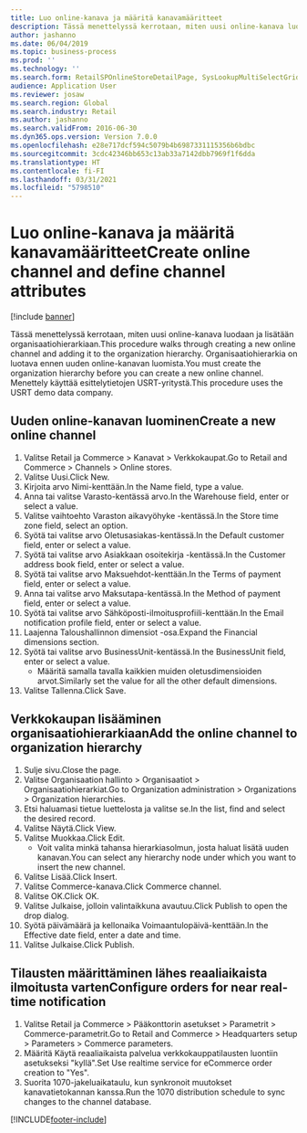 ```yaml
---
title: Luo online-kanava ja määritä kanavamääritteet
description: Tässä menettelyssä kerrotaan, miten uusi online-kanava luodaan ja lisätään organisaatiohierarkiaan.
author: jashanno
ms.date: 06/04/2019
ms.topic: business-process
ms.prod: ''
ms.technology: ''
ms.search.form: RetailSPOnlineStoreDetailPage, SysLookupMultiSelectGrid, DimensionLookup, OMHierarchyManager, HierarchyDesigner, OMNodeSelection, HierarchyPublishAndCloseForm
audience: Application User
ms.reviewer: josaw
ms.search.region: Global
ms.search.industry: Retail
ms.author: jashanno
ms.search.validFrom: 2016-06-30
ms.dyn365.ops.version: Version 7.0.0
ms.openlocfilehash: e28e717dcf594c5079b4b6987331115356b6bdbc
ms.sourcegitcommit: 3cdc42346bb653c13ab33a7142dbb7969f1f6dda
ms.translationtype: HT
ms.contentlocale: fi-FI
ms.lasthandoff: 03/31/2021
ms.locfileid: "5798510"
---
```

# <a name="create-online-channel-and-define-channel-attributes"></a><span data-ttu-id="cf1d9-103">Luo online-kanava ja määritä kanavamääritteet</span><span class="sxs-lookup"><span data-stu-id="cf1d9-103">Create online channel and define channel attributes</span></span>

[!include [banner](../includes/banner.md)]

<span data-ttu-id="cf1d9-104">Tässä menettelyssä kerrotaan, miten uusi online-kanava luodaan ja lisätään organisaatiohierarkiaan.</span><span class="sxs-lookup"><span data-stu-id="cf1d9-104">This procedure walks through creating a new online channel and adding it to the organization hierarchy.</span></span> <span data-ttu-id="cf1d9-105">Organisaatiohierarkia on luotava ennen uuden online-kanavan luomista.</span><span class="sxs-lookup"><span data-stu-id="cf1d9-105">You must create the organization hierarchy before you can create a new online channel.</span></span> <span data-ttu-id="cf1d9-106">Menettely käyttää esittelytietojen USRT-yritystä.</span><span class="sxs-lookup"><span data-stu-id="cf1d9-106">This procedure uses the USRT demo data company.</span></span>


## <a name="create-a-new-online-channel"></a><span data-ttu-id="cf1d9-107">Uuden online-kanavan luominen</span><span class="sxs-lookup"><span data-stu-id="cf1d9-107">Create a new online channel</span></span>
1. <span data-ttu-id="cf1d9-108">Valitse Retail ja Commerce > Kanavat > Verkkokaupat.</span><span class="sxs-lookup"><span data-stu-id="cf1d9-108">Go to Retail and Commerce > Channels > Online stores.</span></span>
2. <span data-ttu-id="cf1d9-109">Valitse Uusi.</span><span class="sxs-lookup"><span data-stu-id="cf1d9-109">Click New.</span></span>
3. <span data-ttu-id="cf1d9-110">Kirjoita arvo Nimi-kenttään.</span><span class="sxs-lookup"><span data-stu-id="cf1d9-110">In the Name field, type a value.</span></span>
4. <span data-ttu-id="cf1d9-111">Anna tai valitse Varasto-kentässä arvo.</span><span class="sxs-lookup"><span data-stu-id="cf1d9-111">In the Warehouse field, enter or select a value.</span></span>
5. <span data-ttu-id="cf1d9-112">Valitse vaihtoehto Varaston aikavyöhyke -kentässä.</span><span class="sxs-lookup"><span data-stu-id="cf1d9-112">In the Store time zone field, select an option.</span></span>
6. <span data-ttu-id="cf1d9-113">Syötä tai valitse arvo Oletusasiakas-kentässä.</span><span class="sxs-lookup"><span data-stu-id="cf1d9-113">In the Default customer field, enter or select a value.</span></span>
7. <span data-ttu-id="cf1d9-114">Syötä tai valitse arvo Asiakkaan osoitekirja -kentässä.</span><span class="sxs-lookup"><span data-stu-id="cf1d9-114">In the Customer address book field, enter or select a value.</span></span>
8. <span data-ttu-id="cf1d9-115">Syötä tai valitse arvo Maksuehdot-kenttään.</span><span class="sxs-lookup"><span data-stu-id="cf1d9-115">In the Terms of payment field, enter or select a value.</span></span>
9. <span data-ttu-id="cf1d9-116">Anna tai valitse arvo Maksutapa-kentässä.</span><span class="sxs-lookup"><span data-stu-id="cf1d9-116">In the Method of payment field, enter or select a value.</span></span>
10. <span data-ttu-id="cf1d9-117">Syötä tai valitse arvo Sähköposti-ilmoitusprofiili-kenttään.</span><span class="sxs-lookup"><span data-stu-id="cf1d9-117">In the Email notification profile field, enter or select a value.</span></span>
11. <span data-ttu-id="cf1d9-118">Laajenna Taloushallinnon dimensiot -osa.</span><span class="sxs-lookup"><span data-stu-id="cf1d9-118">Expand the Financial dimensions section.</span></span>
12. <span data-ttu-id="cf1d9-119">Syötä tai valitse arvo BusinessUnit-kentässä.</span><span class="sxs-lookup"><span data-stu-id="cf1d9-119">In the BusinessUnit field, enter or select a value.</span></span>
    * <span data-ttu-id="cf1d9-120">Määritä samalla tavalla kaikkien muiden oletusdimensioiden arvot.</span><span class="sxs-lookup"><span data-stu-id="cf1d9-120">Similarly set the value for all the other default dimensions.</span></span>  
13. <span data-ttu-id="cf1d9-121">Valitse Tallenna.</span><span class="sxs-lookup"><span data-stu-id="cf1d9-121">Click Save.</span></span>

## <a name="add-the-online-channel-to-organization-hierarchy"></a><span data-ttu-id="cf1d9-122">Verkkokaupan lisääminen organisaatiohierarkiaan</span><span class="sxs-lookup"><span data-stu-id="cf1d9-122">Add the online channel to organization hierarchy</span></span>
1. <span data-ttu-id="cf1d9-123">Sulje sivu.</span><span class="sxs-lookup"><span data-stu-id="cf1d9-123">Close the page.</span></span>
2. <span data-ttu-id="cf1d9-124">Valitse Organisaation hallinto > Organisaatiot > Organisaatiohierarkiat.</span><span class="sxs-lookup"><span data-stu-id="cf1d9-124">Go to Organization administration > Organizations > Organization hierarchies.</span></span>
3. <span data-ttu-id="cf1d9-125">Etsi haluamasi tietue luettelosta ja valitse se.</span><span class="sxs-lookup"><span data-stu-id="cf1d9-125">In the list, find and select the desired record.</span></span>
4. <span data-ttu-id="cf1d9-126">Valitse Näytä.</span><span class="sxs-lookup"><span data-stu-id="cf1d9-126">Click View.</span></span>
5. <span data-ttu-id="cf1d9-127">Valitse Muokkaa.</span><span class="sxs-lookup"><span data-stu-id="cf1d9-127">Click Edit.</span></span>
    * <span data-ttu-id="cf1d9-128">Voit valita minkä tahansa hierarkiasolmun, josta haluat lisätä uuden kanavan.</span><span class="sxs-lookup"><span data-stu-id="cf1d9-128">You can select any hierarchy node under which you want to insert the new channel.</span></span>  
6. <span data-ttu-id="cf1d9-129">Valitse Lisää.</span><span class="sxs-lookup"><span data-stu-id="cf1d9-129">Click Insert.</span></span>
7. <span data-ttu-id="cf1d9-130">Valitse Commerce-kanava.</span><span class="sxs-lookup"><span data-stu-id="cf1d9-130">Click Commerce channel.</span></span>
8. <span data-ttu-id="cf1d9-131">Valitse OK.</span><span class="sxs-lookup"><span data-stu-id="cf1d9-131">Click OK.</span></span>
9. <span data-ttu-id="cf1d9-132">Valitse Julkaise, jolloin valintaikkuna avautuu.</span><span class="sxs-lookup"><span data-stu-id="cf1d9-132">Click Publish to open the drop dialog.</span></span>
10. <span data-ttu-id="cf1d9-133">Syötä päivämäärä ja kellonaika Voimaantulopäivä-kenttään.</span><span class="sxs-lookup"><span data-stu-id="cf1d9-133">In the Effective date field, enter a date and time.</span></span>
11. <span data-ttu-id="cf1d9-134">Valitse Julkaise.</span><span class="sxs-lookup"><span data-stu-id="cf1d9-134">Click Publish.</span></span>

## <a name="configure-orders-for-near-real-time-notification"></a><span data-ttu-id="cf1d9-135">Tilausten määrittäminen lähes reaaliaikaista ilmoitusta varten</span><span class="sxs-lookup"><span data-stu-id="cf1d9-135">Configure orders for near real-time notification</span></span>
1. <span data-ttu-id="cf1d9-136">Valitse Retail ja Commerce > Pääkonttorin asetukset > Parametrit > Commerce-parametrit.</span><span class="sxs-lookup"><span data-stu-id="cf1d9-136">Go to Retail and Commerce  > Headquarters setup > Parameters > Commerce parameters.</span></span>
2. <span data-ttu-id="cf1d9-137">Määritä Käytä reaaliaikaista palvelua verkkokauppatilausten luontiin asetukseksi "kyllä".</span><span class="sxs-lookup"><span data-stu-id="cf1d9-137">Set Use realtime service for eCommerce order creation to "Yes".</span></span>
3. <span data-ttu-id="cf1d9-138">Suorita 1070-jakeluaikataulu, kun synkronoit muutokset kanavatietokannan kanssa.</span><span class="sxs-lookup"><span data-stu-id="cf1d9-138">Run the 1070 distribution schedule to sync changes to the channel database.</span></span> 




[!INCLUDE[footer-include](../../includes/footer-banner.md)]